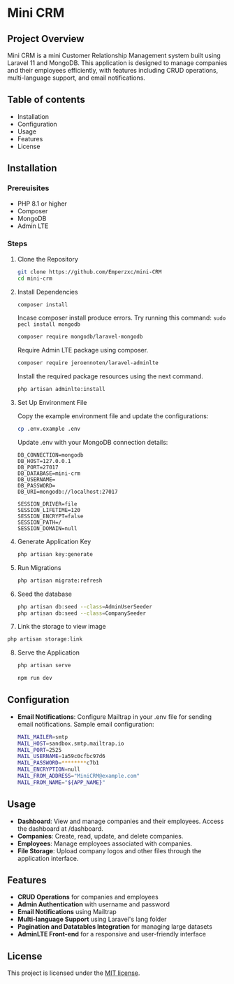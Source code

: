 # **Mini CRM**
## Project Overview

Mini CRM is a mini Customer Relationship Management system built using Laravel 11 and MongoDB. This application is designed to manage companies and their employees efficiently, with features including CRUD operations, multi-language support, and email notifications.

## Table of contents

* Installation
* Configuration
* Usage
* Features
* License

## Installation
### Prereuisites

* PHP 8.1 or higher
* Composer
* MongoDB
* Admin LTE

### Steps
1. Clone the Repository
   ```bash
   git clone https://github.com/Emperzxc/mini-CRM
   cd mini-crm
   ```

2. Install Dependencies
   ```bash
   composer install
   ```
   Incase composer install produce errors. Try running this command:
             ```
                sudo pecl install mongodb
             ```

   ```bash
   composer require mongodb/laravel-mongodb
   ```
            
   Require Admin LTE package using composer.
   ```bash
   composer require jeroennoten/laravel-adminlte
   ```
    
    Install the required package resources using the next command.

    ```bash
    php artisan adminlte:install
    ```
3. Set Up Environment File

   Copy the example environment file and update the configurations:
   ```bash
   cp .env.example .env
   ```

    Update .env with your MongoDB connection details:
   
    ```env
    DB_CONNECTION=mongodb
    DB_HOST=127.0.0.1
    DB_PORT=27017
    DB_DATABASE=mini-crm
    DB_USERNAME=
    DB_PASSWORD=
    DB_URI=mongodb://localhost:27017

    SESSION_DRIVER=file
    SESSION_LIFETIME=120
    SESSION_ENCRYPT=false
    SESSION_PATH=/
    SESSION_DOMAIN=null
    ```
4. Generate Application Key
   
    ```bash
    php artisan key:generate
    ```
5. Run Migrations
   
    ```bash
    php artisan migrate:refresh
    ```
     
6. Seed the database
    ```bash
    php artisan db:seed --class=AdminUserSeeder
    php artisan db:seed --class=CompanySeeder
    ```
7. Link the storage to view image
```bash
php artisan storage:link
```
8. Serve the Application
   
    ```bash
    php artisan serve
    ```
     ```bash
    npm run dev
    ```


## Configuration

* **Email Notifications**: Configure Mailtrap in your .env file for sending email notifications.
    Sample email configuration:
    ```bash
    MAIL_MAILER=smtp
    MAIL_HOST=sandbox.smtp.mailtrap.io
    MAIL_PORT=2525
    MAIL_USERNAME=1a59c0cfbc97d6
    MAIL_PASSWORD=********c7b1
    MAIL_ENCRYPTION=null
    MAIL_FROM_ADDRESS="MiniCRM@example.com"
    MAIL_FROM_NAME="${APP_NAME}"
    ```

## Usage

* **Dashboard**: View and manage companies and their employees. Access the dashboard at /dashboard.
* **Companies**: Create, read, update, and delete companies.
* **Employees**: Manage employees associated with companies.
* **File Storage**: Upload company logos and other files through the application interface.

## Features

* **CRUD Operations** for companies and employees
* **Admin Authentication** with username and password
* **Email Notifications** using Mailtrap
* **Multi-language Support** using Laravel's lang folder
* **Pagination and Datatables Integration** for managing large datasets
* **AdminLTE Front-end** for a responsive and user-friendly interface

## License

This project is licensed under the [MIT license](https://opensource.org/licenses/MIT).
